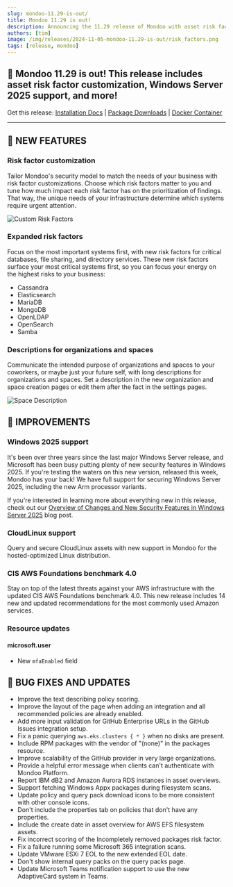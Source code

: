 ```yaml
---
slug: mondoo-11.29-is-out/
title: Mondoo 11.29 is out!
description: Announcing the 11.29 release of Mondoo with asset risk factor customization, Windows Server 2025 support, and more!
authors: [tim]
image: /img/releases/2024-11-05-mondoo-11.29-is-out/risk_factors.png
tags: [release, mondoo]
---
```


## 🥳 Mondoo 11.29 is out! This release includes asset risk factor customization, Windows Server 2025 support, and more!

Get this release: [Installation Docs](https://mondoo.com/docs/cnspec/) | [Package Downloads](https://releases.mondoo.com/cnspec/) | [Docker Container](https://hub.docker.com/r/mondoo/cnspec)

---

## 🎉 NEW FEATURES

### Risk factor customization

Tailor Mondoo's security model to match the needs of your business with risk factor customizations. Choose which risk factors matter to you and tune how much impact each risk factor has on the prioritization of findings. That way, the unique needs of your infrastructure determine which systems require urgent attention.

![Custom Risk Factors](/img/releases/2024-11-05-mondoo-11.29-is-out/risk_factors.png)

### Expanded risk factors

Focus on the most important systems first, with new risk factors for critical databases, file sharing, and directory services. These new risk factors surface your most critical systems first, so you can focus your energy on the highest risks to your business:

- Cassandra
- Elasticsearch
- MariaDB
- MongoDB
- OpenLDAP
- OpenSearch
- Samba

### Descriptions for organizations and spaces

Communicate the intended purpose of organizations and spaces to your coworkers, or maybe just your future self, with long descriptions for organizations and spaces. Set a description in the new organization and space creation pages or edit them after the fact in the settings pages.

![Space Description](/img/releases/2024-11-05-mondoo-11.29-is-out/space_description.png)

## 🧹 IMPROVEMENTS

### Windows 2025 support

It's been over three years since the last major Windows Server release, and Microsoft has been busy putting plenty of new security features in Windows 2025. If you're testing the waters on this new version, released this week, Mondoo has your back! We have full support for securing Windows Server 2025, including the new Arm processor variants.

If you're interested in learning more about everything new in this release, check out our [Overview of Changes and New Security Features in Windows Server 2025](https://mondoo.com/blog/overview-of-changes-and-new-security-features-in-windows-server-2025) blog post.

### CloudLinux support

Query and secure CloudLinux assets with new support in Mondoo for the hosted-optimized Linux distribution.

### CIS AWS Foundations benchmark 4.0

Stay on top of the latest threats against your AWS infrastructure with the updated CIS AWS Foundations benchmark 4.0. This new release includes 14 new and updated recommendations for the most commonly used Amazon services.

### Resource updates

#### microsoft.user

- New `mfaEnabled` field

## 🐛 BUG FIXES AND UPDATES

- Improve the text describing policy scoring.
- Improve the layout of the page when adding an integration and all recommended policies are already enabled.
- Add more input validation for GitHub Enterprise URLs in the GitHub Issues integration setup.
- Fix a panic querying `aws.eks.clusters { * }` when no disks are present.
- Include RPM packages with the vendor of "(none)" in the packages resource.
- Improve scalability of the GitHub provider in very large organizations.
- Provide a helpful error message when clients can't authenticate with Mondoo Platform.
- Report IBM dB2 and Amazon Aurora RDS instances in asset overviews.
- Support fetching Windows Appx packages during filesystem scans.
- Update policy and query pack download icons to be more consistent with other console icons.
- Don't include the properties tab on policies that don't have any properties.
- Include the create date in asset overview for AWS EFS filesystem assets.
- Fix incorrect scoring of the Incompletely removed packages risk factor.
- Fix a failure running some Microsoft 365 integration scans.
- Update VMware ESXi 7 EOL to the new extended EOL date.
- Don't show internal query packs on the query packs page.
- Update Microsoft Teams notification support to use the new AdaptiveCard system in Teams.
